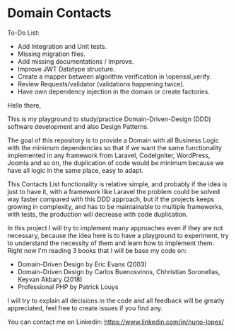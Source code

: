 # Domain Contacts

To-Do List:

- Add Integration and Unit tests.
- Missing migration files.
- Add missing documentations / Improve.
- Improve JWT Datatype structure.
- Create a mapper between algorithm verification in \openssl_verify.
- Review Requests/validator (validations happening twice).
- Have own dependency injection in the domain or create factories.

Hello there,

This is my playground to study/practice Domain-Driven-Design (DDD) software development and also Design Patterns.

The goal of this repository is to provide a Domain with all Business Logic with the minimum dependencies so that if we 
want the same functionality implemented in any framework from Laravel, CodeIgniter, WordPress, Joomla and so on, the duplication 
of code would be minimum because we have all logic in the same place, easy to adapt.

This Contacts List functionality is relative simple, and probably if the idea is just to have it, with a framework like Laravel
the problem could be solved way faster compared with this DDD approach, but if the projects keeps growing in complexity, and has to be
maintainable to multiple frameworks, with tests, the production will decrease with code duplication.

In this project I will try to implement many approaches even if they are not necessary, because the idea here is to have a playground
to experiment, try to understand the necessity of them and learn how to implement them. Right now I'm reading 3 books that I will be base my code on:
- Domain-Driven Design by Eric Evans (2003)
- Domain-Driven Design by Carlos Buenosvinos, Chhristian Soronellas, Keyvan Akbary (2018)
- Professional PHP by Patrick Louys

I will try to explain all decisions in the code and all feedback will be greatly appreciated, feel free to create issues if you find any.

You can contact me on Linkedin: https://www.linkedin.com/in/nuno-lopes/
